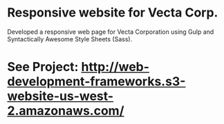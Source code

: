 # Responsive website for Vecta Corp. 
 Developed a responsive web page for Vecta Corporation using Gulp and Syntactically Awesome Style Sheets (Sass).
 
# See Project:  http://web-development-frameworks.s3-website-us-west-2.amazonaws.com/
 
